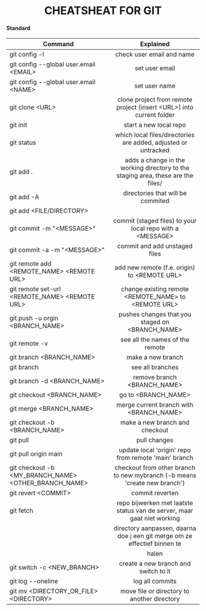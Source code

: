 <h1 style="text-align:center;">
CHEATSHEAT FOR GIT
</h1>
<h4> Standard </h4>

| Command                                                          |                                    Explained                                     |
| ---------------------------------------------------------------- | :------------------------------------------------------------------------------: |
| git config -l                                                    |                            check user email and name                             |
| git config --global user.email &lt;EMAIL&gt;                     |                                  set user email                                  |
| git config --global user.email &lt;NAME&gt;                      |                                  set user name                                   |
| git clone &lt;URL&gt;                                            |    clone project from remote project (insert &lt;URL&gt;) into current folder    |
| git init                                                         |                              start a new local repo                              |
| git status                                                       |          which local files/directories are added, adjusted or untracked          |
| git add .                                                        | adds a change in the working directory to the staging area, these are the files/ |
| git add -A                                                       |                        directories that will be commited                         |
| git add &lt;FILE/DIRECTORY&gt;                                   |                                                                                  |
| git commit -m "&lt;MESSAGE&gt;"                                  |         commit (staged files) to your local repo with a &lt;MESSAGE&gt;          |
| git commit -a -m "&lt;MESSAGE&gt;"                               |                          commit and add unstaged files                           |
| git remote add &lt;REMOTE_NAME&gt; &lt;REMOTE URL&gt;            |                add new remote (f.e. origin) to &lt;REMOTE URL&gt;                |
| git remote set-url &lt;REMOTE_NAME&gt; &lt;REMOTE URL&gt;        |         change existing remote &lt;REMOTE_NAME&gt; to &lt;REMOTE URL&gt;         |
| git push -u orgin &lt;BRANCH_NAME&gt;                            |              pushes changes that you staged on &lt;BRANCH_NAME&gt;               |
| git remote -v                                                    |                         see all the names of the remote                          |
| git branch &lt;BRANCH_NAME&gt;                                   |                                make a new branch                                 |
| git branch                                                       |                                 see all branches                                 |
| git branch -d &lt;BRANCH_NAME&gt;                                |                        remove branch &lt;BRANCH_NAME&gt;                         |
| git checkout &lt;BRANCH_NAME&gt;                                 |                            go to &lt;BRANCH_NAME&gt;                             |
| git merge &lt;BRANCH_NAME&gt;                                    |                  merge current branch with &lt;BRANCH_NAME&gt;                   |
| git checkout -b &lt;BRANCH_NAME&gt;                              |                          make a new branch and checkout                          |
| git pull                                                         |                                   pull changes                                   |
| git pull origin main                                             |               update local 'origin' repo from remote 'main' branch               |
| git checkout -b &lt;MY_BRANCH_NAME&gt; &lt;OTHER_BRANCH_NAME&gt; |    checkout from other branch to new mybranch (-b means 'create new branch')     |
| git revert &lt;COMMIT&gt;                                        |                                 commit reverten                                  |
| git fetch                                                        |     repo bijwerken met laatste status van de server, maar gaat niet working      |
|                                                                  |    directory aanpassen, daarna doe j een git merge om ze effectief binnen te     |
|                                                                  |                                      halen                                       |
| git switch -c &lt;NEW_BRANCH&gt;                                 |                       create a new branch and switch to it                       |
| git log --oneline                                                |                                 log all commits                                  |
| git mv &lt;DIRECTORY_OR_FILE&gt; &lt;DIRECTORY&gt;               |                   move file or directory to another directory                    |
